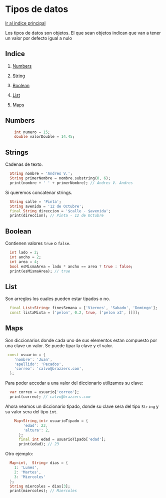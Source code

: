 # Tipos de datos
[Ir al indice principal](https://github.com/velascoandrs/Dart-101/blob/master/README.md)

Los tipos de datos son objetos. El que sean objetos indican que van a tener un valor por defecto igual a nulo

## Indice

1. [Numbers](#numbers)

2. [String](#strings)

3. [Boolean](#boolean)

4. [List](#list)

5. [Maps](#maps)



## Numbers
```dart
    int numero = 15;
    double valorDouble = 14.45;
```

## Strings
Cadenas de texto.

```dart
  String nombre = 'Andres V.';
  String primerNombre = nombre.substring(0, 6);
  print(nombre + ' ' + primerNombre); // Andres V. Andres
```
Si queremos concatenar strings.

```dart
  String calle = 'Pinta';
  String avenida = '12 de Octubre';
  final String direccion = '$calle - $avenida';
  print(direccion); // Pinta - 12 de Octubre
```

## Boolean
Contienen valores `true` o `false`. 

```dart
  int lado = 2;
  int ancho = 2;
  int area = 4;
  bool esMismaArea = lado * ancho == area ? true : false;
  print(esMismaArea); // true
```  

## List
Son arreglos los cuales pueden estar tipados o no.

```dart
  final List<String> finesSemana = ['Viernes', 'Sabado', 'Domingo'];
  const listaMixta = ['pelon', 0.2, true, ['pelon x2', []]];
```


## Maps
Son diccionarios donde cada uno de sus elementos estan compuesto por
una clave  un valor. Se puede tipar la clave y el valor.

```dart
 const usuario = {
    'nombre': 'Juan',
    'apellido': 'Pecados',
    'correo': 'calvo@brazzers.com',
  };
```

Para poder accedar a una valor del diccionario utilizamos su clave:

```dart
  var correo = usuario['correo'];
  print(correo); // calvo@brazzers.com
```

Ahora veamos un diccionario tipado, donde su clave sera del tipo `String` y su valor sera del tipo `int`.

```dart
    Map<String,int> usuarioTipado = {
        'edad': 23,
        'altura': 2,
      };
      final int edad = usuarioTipado['edad'];
      print(edad); // 23
```

Otro ejemplo:

```dart
  Map<int,  String> dias = {
    1: 'Lunes',
    2: 'Martes',
    3: 'Miercoles'
  };
  String miercoles = dias[3];
  print(miercoles); // Miercoles
```   
